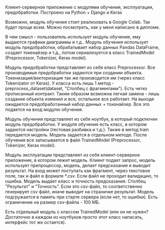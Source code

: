 Клиент-серверное приложение с модулями обучения, эксплуатации, предобработки. Построено на Python + Django и Keras

Возможно, модуль обучения стоит реализовать в Google Colab. Так будет проще всем. Можно посмотреть, как у меня написано в дипломе.

В чем смысл - пользователь использует модуль обучения, ему выдаются графики диаграммы и т.д.. Модуль обучения использует модуль предобработки, обрабатывает набор данных Pandas DataFrame, создает токенайзер и т.д., потом сериализуется в класс TrainedModel (Preprocessor, Tokenizer, Keras model). 

Модуль предобработки представляет из себя класс Preprocessor. Все производимые предобработки задаются при создании объекта. Токенизация/векторизация так же производится им (через класс Tokenizator от Keras). У класса есть лишь 1 метод - preprocess_dataset(dataset, "Столбец с фрагментами"). Есть четко прописанный контракт. Таким образом возможна легкая замена - лишь создание объекта изменил и все, остальное все работает. На выходе ожидается предобработанный набор данных + токенайзер. Все это подается на вход модулю обучения.

Модуль обучения представляет из себя ноутбук, в который подключен модуль предобработки. У модуля обучения есть класс, в котором задаются настройки (тестовая разбивка и т.д.). Также в метод train передается модель. Модель задается в отдельном методе. После обучения все записывается в файл TrainedModel (Preprocessor, Tokenizer, Keras model). 

Модуль эксплуатации представляет из себя клиент-серверное приложение, в котором лежит модель. Клиент подает запрос, модель использует препроцессор, модель, делает предсказания и выводит результат. На вход может поступать как фрагмент, через текстовое поле, так и файл в формате *.csv. Если файл не проходит валидацию, то ошибка. Модель выдает класс и точность предсказания. Столбец "Результат" и "Точность". Если это csv-файл, то соответственно генерирует csv файл, иначе выводит на страничке результат. Модель подгружается в память при старте сервера (если нет, то ошибки). Есть ограничение на размер csv-файла - 100 МБ.

Есть отдельный модуль с классом TrainedModel (или он не нужен? Достаточно в каждом из ноутбуков просто этот класс написать, интерфейс тот же остается).  